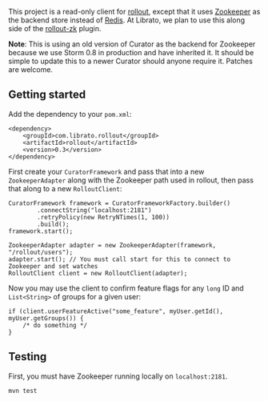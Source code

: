 This project is a read-only client for [rollout](https://github.com/FetLife/rollout/), except that it uses
[Zookeeper](http://zookeeper.apache.org/) as the backend store instead of [Redis](http://redis.io/). At Librato, we
plan to use this along side of the [rollout-zk](https://github.com/papertrail/rollout-zk) plugin.

**Note**: This is using an old version of Curator as the backend for Zookeeper because we use Storm 0.8 in production
and have inherited it. It should be simple to update this to a newer Curator should anyone require it. Patches are
welcome.

## Getting started

Add the dependency to your `pom.xml`:

    <dependency>
        <groupId>com.librato.rollout</groupId>
        <artifactId>rollout</artifactId>
        <version>0.3</version>
    </dependency>

First create your `CuratorFramework` and pass that into a new `ZookeeperAdapter` along with the Zookeeper path used in
rollout, then pass that along to a new `RolloutClient`:

    CuratorFramework framework = CuratorFrameworkFactory.builder()
            .connectString("localhost:2181")
            .retryPolicy(new RetryNTimes(1, 100))
            .build();
    framework.start();

    ZookeeperAdapter adapter = new ZookeeperAdapter(framework, "/rollout/users");
    adapter.start(); // You must call start for this to connect to Zookeeper and set watches
    RolloutClient client = new RolloutClient(adapter);

Now you may use the client to confirm feature flags for any `long` ID and `List<String>` of groups for a given user:

    if (client.userFeatureActive("some_feature", myUser.getId(), myUser.getGroups()) {
        /* do something */
    }

## Testing

First, you must have Zookeeper running locally on `localhost:2181`.

    mvn test

